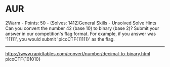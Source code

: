 # AUR

2Warm - Points: 50 - (Solves: 1412)General Skills - Unsolved
Solve
Hints
Can you convert the number 42 (base 10) to binary (base 2)?
Submit your answer in our competition's flag format. For example, if you answer was '11111', you would submit 'picoCTF{11111}' as the flag.

***

https://www.rapidtables.com/convert/number/decimal-to-binary.html
picoCTF{101010}